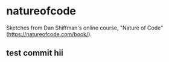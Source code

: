 # natureofcode
Sketches from Dan Shiffman's online course, "Nature of Code" (https://natureofcode.com/book/).

## test commit hii
